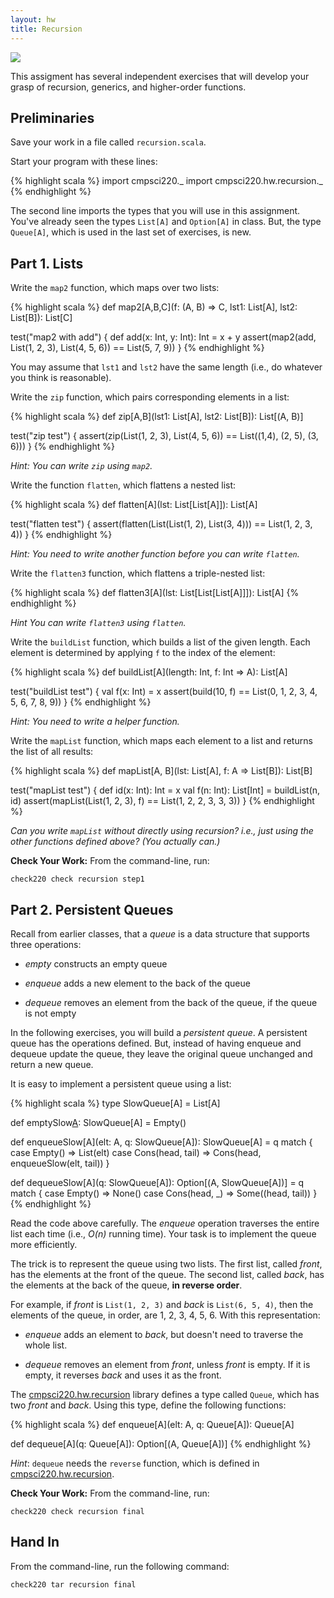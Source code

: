 ```yaml
---
layout: hw
title: Recursion
---
```


<a href="http://xkcd.com/244/">
<img src="http://imgs.xkcd.com/comics/tabletop_roleplaying.png">
</a>

This assigment has several independent exercises that will develop your
grasp of recursion, generics, and higher-order functions.


## Preliminaries

Save your work in a file called `recursion.scala`.

Start your program with these lines:

{% highlight scala %}
import cmpsci220._
import cmpsci220.hw.recursion._
{% endhighlight %}

The second line imports the types that you will use in this assignment. You've
already seen the types `List[A]` and `Option[A]` in class. But,
the type `Queue[A]`, which is used in the last set of exercises, is new.

## Part 1. Lists

Write the `map2` function, which maps over two lists:

{% highlight scala %}
def map2[A,B,C](f: (A, B) => C, lst1: List[A], lst2: List[B]): List[C]

test("map2 with add") {
  def add(x: Int, y: Int): Int = x + y
  assert(map2(add, List(1, 2, 3), List(4, 5, 6)) == List(5, 7, 9))
}
{% endhighlight %}

You may assume that `lst1` and `lst2` have the same length (i.e., do whatever
you think is reasonable).

Write the `zip` function, which pairs corresponding elements in a list:

{% highlight scala %}
def zip[A,B](lst1: List[A], lst2: List[B]): List[(A, B)]

test("zip test") {
  assert(zip(List(1, 2, 3), List(4, 5, 6)) == List((1,4), (2, 5), (3, 6)))
}
{% endhighlight %}

*Hint: You can write `zip` using `map2`.*

Write the function `flatten`, which flattens a nested list:

{% highlight scala %}
def flatten[A](lst: List[List[A]]): List[A]

test("flatten test") {
  assert(flatten(List(List(1, 2), List(3, 4))) == List(1, 2, 3, 4))
}
{% endhighlight %}

*Hint: You need to write another function before you can write `flatten`.*

Write the `flatten3` function, which flattens a triple-nested list:

{% highlight scala %}
def flatten3[A](lst: List[List[List[A]]]): List[A]
{% endhighlight %}

*Hint You can write `flatten3` using `flatten`.*

Write the `buildList` function, which builds a list of the given length. Each
element is determined by applying `f` to the index of the element:

{% highlight scala %}
def buildList[A](length: Int, f: Int => A): List[A]

test("buildList test") {
  val f(x: Int) = x
  assert(build(10, f) == List(0, 1, 2, 3, 4, 5, 6, 7, 8, 9))
}
{% endhighlight %}

*Hint: You need to write a helper function.*

Write the `mapList` function, which maps each element to a list and returns
the list of all results:

{% highlight scala %}
def mapList[A, B](lst: List[A], f: A => List[B]): List[B]

test("mapList test") {
  def id(x: Int): Int = x
  val f(n: Int): List[Int] = buildList(n, id)
  assert(mapList(List(1, 2, 3), f) == List(1, 2, 2, 3, 3, 3))
}
{% endhighlight %}

*Can you write `mapList` without directly using recursion? i.e., just using the
other functions defined above? (You actually can.)*

**Check Your Work:** From the command-line, run:

    check220 check recursion step1

## Part 2. Persistent Queues

Recall from earlier classes, that a *queue* is a data structure that supports
three operations:

- *empty* constructs an empty queue

- *enqueue* adds a new element to the back of the queue

- *dequeue* removes an element from the back of the queue, if the queue is
  not empty

In the following exercises, you will build a *persistent queue*. A persistent
queue has the operations defined. But, instead of having enqueue and dequeue
update the queue, they leave the original queue unchanged and return a new
queue.

It is easy to implement a persistent queue using a list:

{% highlight scala %}
type SlowQueue[A] = List[A]

def emptySlow[A](): SlowQueue[A] = Empty()

def enqueueSlow[A](elt: A, q: SlowQueue[A]): SlowQueue[A] = q match {
  case Empty() => List(elt)
  case Cons(head, tail) => Cons(head, enqueueSlow(elt, tail))
}

def dequeueSlow[A](q: SlowQueue[A]): Option[(A, SlowQueue[A])] = q match {
  case Empty() => None()
  case Cons(head, _) => Some((head, tail))
}
{% endhighlight %}

Read the code above carefully. The *enqueue* operation traverses the
entire list each time (i.e., *O(n)* running time). Your task is to implement
the queue more efficiently.

The trick is to represent the queue using two lists. The first list, called
*front*, has the elements at the front of the queue. The second list, called
*back*, has the elements at the back of the queue, **in reverse order**.

For example, if *front* is `List(1, 2, 3)` and *back* is `List(6, 5, 4)`, then
the elements of the queue, in order, are 1, 2, 3, 4, 5, 6. With this
representation:

- *enqueue* adds an element to *back*, but doesn't need to traverse the whole
  list.

- *dequeue* removes an element from *front*, unless *front* is empty. If it is
  empty, it reverses *back* and uses it as the front.

The [cmpsci220.hw.recursion] library defines a type called `Queue`, which has two
*front* and *back*. Using this type, define the following functions:

{% highlight scala %}
def enqueue[A](elt: A, q: Queue[A]): Queue[A]

def dequeue[A](q: Queue[A]): Option[(A, Queue[A])]
{% endhighlight %}

*Hint*: `dequeue` needs the `reverse` function, which is defined in
[cmpsci220.hw.recursion].

**Check Your Work:** From the command-line, run:

    check220 check recursion final

## Hand In

From the command-line, run the following command:

    check220 tar recursion final


[cmpsci220.hw.recursion]: ../../lib/api/#hw.recursion.package